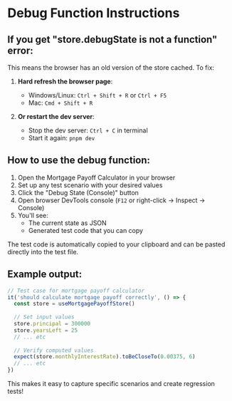 # Debug Function Instructions

## If you get "store.debugState is not a function" error:

This means the browser has an old version of the store cached. To fix:

1. **Hard refresh the browser page**:
   - Windows/Linux: `Ctrl + Shift + R` or `Ctrl + F5`
   - Mac: `Cmd + Shift + R`

2. **Or restart the dev server**:
   - Stop the dev server: `Ctrl + C` in terminal
   - Start it again: `pnpm dev`

## How to use the debug function:

1. Open the Mortgage Payoff Calculator in your browser
2. Set up any test scenario with your desired values
3. Click the "Debug State (Console)" button
4. Open browser DevTools console (`F12` or right-click → Inspect → Console)
5. You'll see:
   - The current state as JSON
   - Generated test code that you can copy

The test code is automatically copied to your clipboard and can be pasted directly into the test file.

## Example output:

```javascript
// Test case for mortgage payoff calculator
it('should calculate mortgage payoff correctly', () => {
  const store = useMortgagePayoffStore()
  
  // Set input values
  store.principal = 300000
  store.yearsLeft = 25
  // ... etc
  
  // Verify computed values
  expect(store.monthlyInterestRate).toBeCloseTo(0.00375, 6)
  // ... etc
})
```

This makes it easy to capture specific scenarios and create regression tests!
